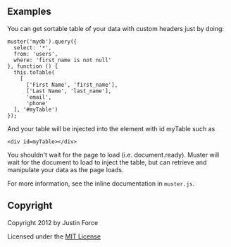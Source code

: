 ## Examples ##

You can get sortable table of your data with custom headers just by doing:

    muster('mydb').query({
      select: '*',
      from: 'users',
      where: 'first_name is not null'
    }, function () {
      this.toTable(
        [
          ['First Name', 'first_name'],
          ['Last Name', 'last_name'],
          'email',
          'phone'
      ], '#myTable')
    });

And your table will be injected into the element with id myTable such as 

    <div id=myTable></div>

You shouldn't wait for the page to load (i.e. document.ready). Muster will wait
for the document to load to inject the table, but can retrieve and manipulate
your data as the page loads.

For more information, see the inline documentation in `muster.js`.

## Copyright ##

Copyright 2012 by Justin Force

Licensed under the [MIT License](http://www.opensource.org/licenses/MIT)
